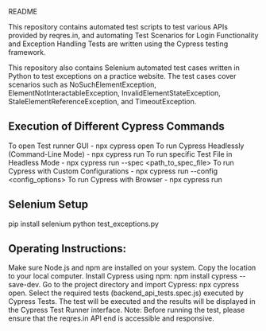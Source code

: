 README

This repository contains automated test scripts to test various APIs provided by reqres.in, and automating Test Scenarios for Login Functionality and Exception Handling Tests are written using the Cypress testing framework.

This repository also contains Selenium automated test cases written in Python to test exceptions on a practice website. The test cases cover scenarios such as NoSuchElementException, ElementNotInteractableException, InvalidElementStateException, StaleElementReferenceException, and TimeoutException.



## Execution of Different Cypress Commands

To open Test runner GUI - npx cypress open
To run Cypress Headlessly (Command-Line Mode) - npx cypress run
To run specific Test File in Headless Mode - npx cypress run --spec <path_to_spec_file>
To run Cypress with Custom Configurations - npx cypress run --config <config_options>
To run Cypress with Browser - npx cypress run

## Selenium Setup

pip install selenium
python test_exceptions.py



## Operating Instructions:

Make sure Node.js and npm are installed on your system.
Copy the location to your local computer.
Install Cypress using npm: npm install cypress --save-dev.
Go to the project directory and import Cypress: npx cypress open.
Select the required tests (backend_api_tests.spec.js) executed by Cypress Tests.
The test will be executed and the results will be displayed in the Cypress Test Runner interface.
Note: Before running the test, please ensure that the reqres.in API end is accessible and responsive.
